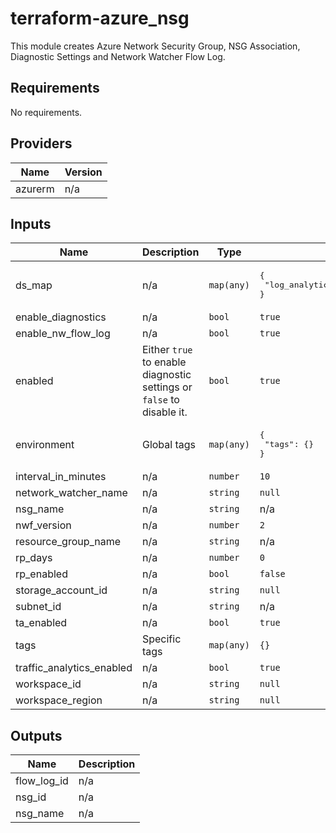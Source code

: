 # terraform-azure_nsg
This module creates Azure Network Security Group, NSG Association, Diagnostic Settings and Network Watcher Flow Log.


## Requirements   

No requirements.  

## Providers      

| Name | Version |
|------|---------|
| azurerm | n/a | 

## Inputs

| Name | Description | Type | Default | Required |
|------|-------------|------|---------|:--------:|
| ds\_map | n/a | `map(any)` | <pre>{<br>  "log_analytics_workspace_id": null<br>}</pre> | no |
| enable\_diagnostics | n/a | `bool` | `true` | no |
| enable\_nw\_flow\_log | n/a | `bool` | `true` | no |
| enabled | Either `true` to enable diagnostic settings or `false` to disable it. | `bool` | `true` | no |
| environment | Global tags | `map(any)` | <pre>{<br>  "tags": {}<br>}</pre> | no |
| interval\_in\_minutes | n/a | `number` | `10` | no |
| network\_watcher\_name | n/a | `string` | `null` | no |
| nsg\_name | n/a | `string` | n/a | yes |
| nwf\_version | n/a | `number` | `2` | no |
| resource\_group\_name | n/a | `string` | n/a | yes |
| rp\_days | n/a | `number` | `0` | no |
| rp\_enabled | n/a | `bool` | `false` | no |
| storage\_account\_id | n/a | `string` | `null` | no |
| subnet\_id | n/a | `string` | n/a | yes |
| ta\_enabled | n/a | `bool` | `true` | no |
| tags | Specific tags | `map(any)` | `{}` | no |
| traffic\_analytics\_enabled | n/a | `bool` | `true` | no |
| workspace\_id | n/a | `string` | `null` | no |
| workspace\_region | n/a | `string` | `null` | no |

## Outputs

| Name | Description |
|------|-------------|
| flow\_log\_id | n/a |
| nsg\_id | n/a |
| nsg\_name | n/a |
